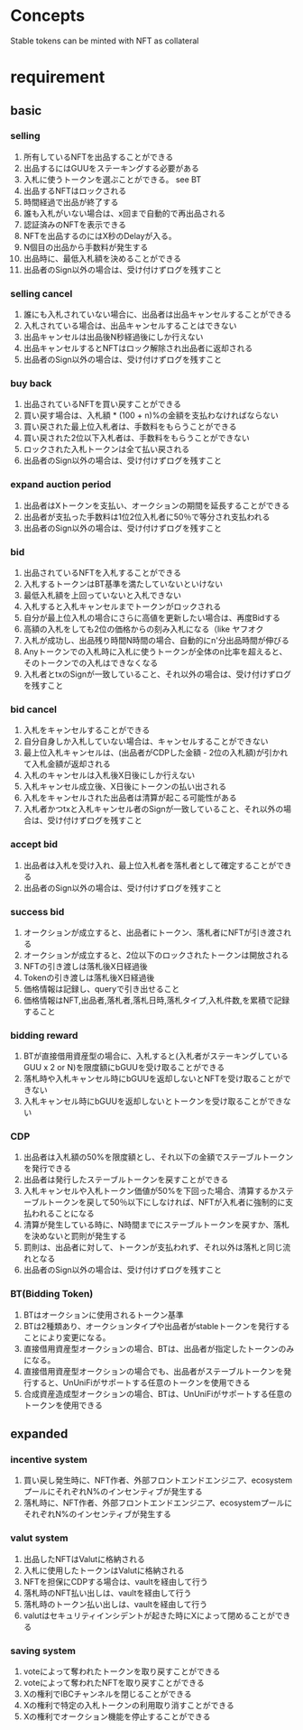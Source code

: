 # Concepts
Stable tokens can be minted with NFT as collateral

# requirement

## basic

### selling 
1. 所有しているNFTを出品することができる
1. 出品するにはGUUをステーキングする必要がある
1. 入札に使うトークンを選ぶことができる。 see BT
1. 出品するNFTはロックされる
1. 時間経過で出品が終了する
1. 誰も入札がいない場合は、x回まで自動的で再出品される
1. 認証済みのNFTを表示できる
1. NFTを出品するのにはX秒のDelayが入る。
1. N個目の出品から手数料が発生する
1. 出品時に、最低入札額を決めることができる
1. 出品者のSign以外の場合は、受け付けずログを残すこと

### selling cancel
1. 誰にも入札されていない場合に、出品者は出品キャンセルすることができる
1. 入札されている場合は、出品キャンセルすることはできない
1. 出品キャンセルは出品後N秒経過後にしか行えない
1. 出品キャンセルするとNFTはロック解除され出品者に返却される
1. 出品者のSign以外の場合は、受け付けずログを残すこと

### buy back
1. 出品されているNFTを買い戻すことができる
1. 買い戻す場合は、入札額 * (100 + n)%の金額を支払わなければならない
1. 買い戻された最上位入札者は、手数料をもらうことができる
1. 買い戻された2位以下入札者は、手数料をもらうことができない
1. ロックされた入札トークンは全て払い戻される
1. 出品者のSign以外の場合は、受け付けずログを残すこと

### expand auction period
1. 出品者はXトークンを支払い、オークションの期間を延長することができる
1. 出品者が支払った手数料は1位2位入札者に50％で等分され支払われる
1. 出品者のSign以外の場合は、受け付けずログを残すこと

### bid
1. 出品されているNFTを入札することができる
1. 入札するトークンはBT基準を満たしていないといけない
1. 最低入札額を上回っていないと入札できない
1. 入札すると入札キャンセルまでトークンがロックされる
1. 自分が最上位入札の場合にさらに高値を更新したい場合は、再度Bidする
1. 高額の入札をしても2位の価格からの刻み入札になる（like ヤフオク
1. 入札が成功し、出品残り時間N時間の場合、自動的にn'分出品時間が伸びる
1. Anyトークンでの入札時に入札に使うトークンが全体のn比率を超えると、そのトークンでの入札はできなくなる
1. 入札者とtxのSignが一致していること、それ以外の場合は、受け付けずログを残すこと

### bid cancel
1. 入札をキャンセルすることができる
1. 自分自身しか入札していない場合は、キャンセルすることができない
1. 最上位入札キャンセルは、(出品者がCDPした金額 - 2位の入札額)が引かれて入札金額が返却される
1. 入札のキャンセルは入札後X日後にしか行えない
1. 入札キャンセル成立後、X日後にトークンの払い出される
1. 入札をキャンセルされた出品者は清算が起こる可能性がある
1. 入札者かつtxと入札キャンセル者のSignが一致していること、それ以外の場合は、受け付けずログを残すこと

### accept bid
1. 出品者は入札を受け入れ、最上位入札者を落札者として確定することができる
1. 出品者のSign以外の場合は、受け付けずログを残すこと

### success bid
1. オークションが成立すると、出品者にトークン、落札者にNFTが引き渡される
1. オークションが成立すると、2位以下のロックされたトークンは開放される
1. NFTの引き渡しは落札後X日経過後
1. Tokenの引き渡しは落札後X日経過後
1. 価格情報は記録し、queryで引き出せること
1. 価格情報はNFT,出品者,落札者,落札日時,落札タイプ,入札件数,を累積で記録すること

### bidding reward
1. BTが直接借用資産型の場合に、入札すると(入札者がステーキングしているGUU x 2 or N)を限度額にbGUUを受け取ることができる
1. 落札時や入札キャンセル時にbGUUを返却しないとNFTを受け取ることができない
1. 入札キャンセル時にbGUUを返却しないとトークンを受け取ることができない

### CDP
1. 出品者は入札額の50%を限度額とし、それ以下の金額でステーブルトークンを発行できる
1. 出品者は発行したステーブルトークンを戻すことができる
1. 入札キャンセルや入札トークン価値が50%を下回った場合、清算するかステーブルトークンを戻して50％以下にしなければ、NFTが入札者に強制的に支払われることになる
1. 清算が発生している時に、N時間までにステーブルトークンを戻すか、落札を決めないと罰則が発生する
1. 罰則は、出品者に対して、トークンが支払われず、それ以外は落札と同じ流れとなる
1. 出品者のSign以外の場合は、受け付けずログを残すこと

### BT(Bidding Token)
1. BTはオークションに使用されるトークン基準
1. BTは2種類あり、オークションタイプや出品者がstableトークンを発行することにより変更になる。
1. 直接借用資産型オークションの場合、BTは、出品者が指定したトークンのみになる。
1. 直接借用資産型オークションの場合でも、出品者がステーブルトークンを発行すると、UnUniFiがサポートする任意のトークンを使用できる
1. 合成資産造成型オークションの場合、BTは、UnUniFiがサポートする任意のトークンを使用できる


## expanded

### incentive system
1. 買い戻し発生時に、NFT作者、外部フロントエンドエンジニア、ecosystemプールにそれぞれN%のインセンティブが発生する
1. 落札時に、NFT作者、外部フロントエンドエンジニア、ecosystemプールにそれぞれN%のインセンティブが発生する

### valut system
1. 出品したNFTはValutに格納される
1. 入札に使用したトークンはValutに格納される
1. NFTを担保にCDPする場合は、vaultを経由して行う
1. 落札時のNFT払い出しは、vaultを経由して行う
1. 落札時のトークン払い出しは、vaultを経由して行う
1. valutはセキュリティインシデントが起きた時にXによって閉めることができる

### saving system
1. voteによって奪われたトークンを取り戻すことができる
1. voteによって奪われたNFTを取り戻すことができる
1. Xの権利でIBCチャンネルを閉じることができる
1. Xの権利で特定の入札トークンの利用取り消すことができる
1. Xの権利でオークション機能を停止することができる
